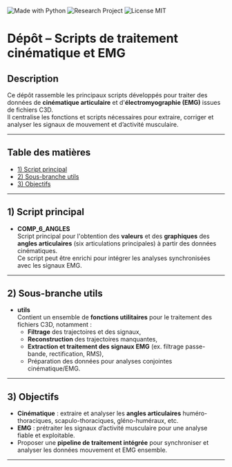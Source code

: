![Made with Python](https://img.shields.io/badge/Made%20with-Python-blue)
![Research Project](https://img.shields.io/badge/Project-Research-blue)
![License MIT](https://img.shields.io/badge/License-MIT-green)

# Dépôt – Scripts de traitement cinématique et EMG

## Description
Ce dépôt rassemble les principaux scripts développés pour traiter des données de **cinématique articulaire** et d'**électromyographie (EMG)** issues de fichiers C3D.  
Il centralise les fonctions et scripts nécessaires pour extraire, corriger et analyser les signaux de mouvement et d’activité musculaire.

---

## Table des matières
- [1) Script principal](#1-script-principal)
- [2) Sous-branche utils](#2-sous-branche-utils)
- [3) Objectifs](#3-objectifs)

---

## 1) Script principal
- **COMP_6_ANGLES**  
  Script principal pour l'obtention des **valeurs** et des **graphiques** des **angles articulaires** (six articulations principales) à partir des données cinématiques.  
  Ce script peut être enrichi pour intégrer les analyses synchronisées avec les signaux EMG.

---

## 2) Sous-branche utils
- **utils**  
  Contient un ensemble de **fonctions utilitaires** pour le traitement des fichiers C3D, notamment :
  - **Filtrage** des trajectoires et des signaux,
  - **Reconstruction** des trajectoires manquantes,
  - **Extraction et traitement des signaux EMG** (ex. filtrage passe-bande, rectification, RMS),
  - Préparation des données pour analyses conjointes cinématique/EMG.

---

## 3) Objectifs
- **Cinématique** : extraire et analyser les **angles articulaires** huméro-thoraciques, scapulo-thoraciques, gléno-huméraux, etc.
- **EMG** : prétraiter les signaux d’activité musculaire pour une analyse fiable et exploitable.
- Proposer une **pipeline de traitement intégrée** pour synchroniser et analyser les données mouvement et EMG ensemble.

---
